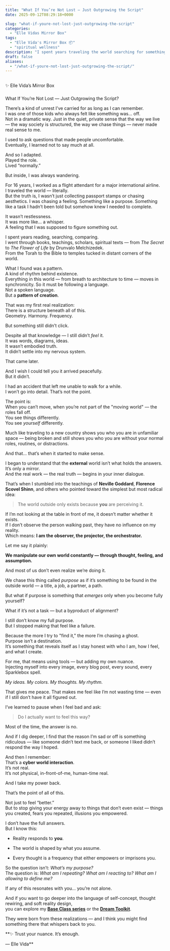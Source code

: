 ```yaml
---
title: "What If You’re Not Lost — Just Outgrowing the Script"
date: 2025-09-12T08:29:18+0000

slug: "what-if-youre-not-lost-just-outgrowing-the-script"
categories:
  - "Elle Vidas Mirror Box"
tags:
  - "Elle Vida's Mirror Box 📦"
  - "spiritual wellness"
description: "I spent years traveling the world searching for something — a feeling, a purpose, a truth. But it wasn’t until I stopped moving that I began to see clearly: the answers were never out there. They were always waiting in the quiet within."
draft: false
aliases:
  - "/what-if-youre-not-lost-just-outgrowing-the-script/"
---
```

## 
✨ Elle Vida’s Mirror Box

### 
What If You’re Not Lost — Just Outgrowing the Script?

There’s a kind of unrest I’ve carried for as long as I can remember.  
I was one of those kids who always felt like something was... off.  
Not in a dramatic way. Just in the quiet, private sense that the way we live — the way society is structured, the way we chase things — never made real sense to me.

I used to ask questions that made people uncomfortable.  
Eventually, I learned not to say much at all.

And so I adapted.  
Played the role.  
Lived “normally.”

But inside, I was always wandering.

For 16 years, I worked as a flight attendant for a major international airline.  
I traveled the world — literally.  
But the truth is, I wasn’t just collecting passport stamps or chasing aesthetics. I was chasing a feeling. Something like a purpose. Something like a task I hadn’t been told but somehow knew I needed to complete.

It wasn’t restlessness.  
It was more like... a whisper.  
A feeling that I was supposed to figure something out.

I spent years reading, searching, comparing.  
I went through books, teachings, scholars, spiritual texts — from *The Secret* to *The Flower of Life* by Drunvalo Melchizedek.  
From the Torah to the Bible to temples tucked in distant corners of the world.

What I found was a pattern.  
A kind of rhythm behind existence.  
Everything in this world — from breath to architecture to time — moves in synchronicity. So it must be following a language.  
Not a spoken language.  
But a **pattern of creation**.

That was my first real realization:  
There is a structure beneath all of this.  
Geometry. Harmony. Frequency.

But something still didn’t click.

Despite all that knowledge — I still didn’t *feel* it.  
It was words, diagrams, ideas.  
It wasn’t embodied truth.  
It didn’t settle into my nervous system.

That came later.

And I wish I could tell you it arrived peacefully.  
But it didn’t.

I had an accident that left me unable to walk for a while.  
I won’t go into detail. That’s not the point.

The point is:  
When you can’t move, when you’re not part of the "moving world" — the roles fall off.  
You see things differently.  
You see *yourself* differently.

Much like traveling to a new country shows you who you are in unfamiliar space — being broken and still shows you who you are without your normal roles, routines, or distractions.

And that… that’s when it started to make sense.

I began to understand that the **external** world isn’t what holds the answers.  
It’s only a mirror.  
And the real work — the real truth — begins in your inner dialogue.

That’s when I stumbled into the teachings of **Neville Goddard**, **Florence Scovel Shinn**, and others who pointed toward the simplest but most radical idea:

> The world outside only exists because **you** are perceiving it.

If I’m not looking at the table in front of me, it doesn’t matter whether it exists.  
If I don’t observe the person walking past, they have no influence on my reality.  
Which means: **I am the observer, the projector, the orchestrator.**

Let me say it plainly:

**We manipulate our own world constantly — through thought, feeling, and assumption.**

And most of us don’t even realize we’re doing it.

We chase this thing called *purpose* as if it’s something to be found in the outside world — a title, a job, a partner, a path.

But what if purpose is something that *emerges* only when you become fully yourself?

What if it’s not a task — but a byproduct of alignment?

I still don’t know my full purpose.  
But I stopped making that feel like a failure.

Because the more I try to "find it," the more I’m chasing a ghost.  
Purpose isn’t a destination.  
It’s something that reveals itself as I stay honest with who I am, how I feel, and what I create.

For me, that means using tools — but adding my own nuance.  
Injecting myself into every image, every blog post, every sound, every Sparklebox spell.

*My ideas. My colors. My thoughts. My rhythm.*

That gives me peace. That makes me feel like I’m not wasting time — even if I still don’t have it all figured out.

I’ve learned to pause when I feel bad and ask:

> Do I actually want to feel this way?

Most of the time, the answer is no.

And if I dig deeper, I find that the reason I’m sad or off is something ridiculous — like someone didn’t text me back, or someone I liked didn’t respond the way I hoped.

And then I remember:  
That’s a **cyber world interaction**.  
It’s not real.  
It’s not physical, in-front-of-me, human-time real.

And I take my power back.

That’s the point of all of this.

Not just to feel “better.”  
But to stop giving your energy away to things that don’t even exist — things you created, fears you repeated, illusions you empowered.

I don’t have the full answers.  
But I know this:

  - Reality responds to **you**.

  - The world is shaped by what you assume.

  - Every thought is a frequency that either empowers or imprisons you.

So the question isn’t: *What’s my purpose?*  
The question is: *What am I repeating? What am I reacting to? What am I allowing to define me?*

If any of this resonates with you… you’re not alone.

And if you want to go deeper into the language of self-concept, thought rewiring, and soft reality design,  
you can explore my [**Base Class series**](https://sparklebox.blog/tag/sparklebox-base-class/) or the [**Dream Toolkit**](https://sparklebox.blog/%E2%9C%A8-the-dreamtoolkit-%E2%9C%A8/).

They were born from these realizations — and I think you might find something there that whispers back to you.

**✨ Trust your nuance. It’s enough.

— Elle Vida**